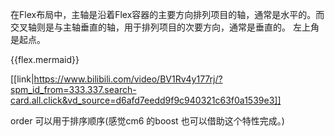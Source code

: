 在Flex布局中，主轴是沿着Flex容器的主要方向排列项目的轴，通常是水平的。而交叉轴则是与主轴垂直的轴，用于排列项目的次要方向，通常是垂直的。
左上角是起点。

{{flex.mermaid}}


[[link|https://www.bilibili.com/video/BV1Rv4y177rj/?spm_id_from=333.337.search-card.all.click&vd_source=d6afd7eedd9f9c940321c63f0a1539e3]]

order 可以用于排序顺序(感觉cm6 的boost 也可以借助这个特性完成。)
